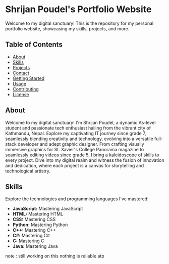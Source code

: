 # Shrijan Poudel's Portfolio Website

Welcome to my digital sanctuary! This is the repository for my personal portfolio website, showcasing my skills, projects, and more.

## Table of Contents
- [About](#about)
- [Skills](#skills)
- [Projects](#projects)
- [Contact](#contact)
- [Getting Started](#getting-started)
- [Usage](#usage)
- [Contributing](#contributing)
- [License](#license)

## About
Welcome to my digital sanctuary! I'm Shrijan Poudel, a dynamic As-level student and passionate tech enthusiast hailing from the vibrant city of Kathmandu, Nepal. Explore my captivating IT journey since grade 7, seamlessly blending creativity and technology, evolving into a versatile full-stack developer and adept graphic designer. From crafting visually immersive graphics for St. Xavier's College Panorama magazine to seamlessly editing videos since grade 5, I bring a kaleidoscope of skills to every project. Dive into my digital realm and witness the fusion of innovation and dedication, where each project is a canvas for storytelling and technological artistry.

## Skills
Explore the technologies and programming languages I've mastered:

- **JavaScript:** Mastering JavaScript
- **HTML:** Mastering HTML
- **CSS:** Mastering CSS
- **Python:** Mastering Python
- **C++:** Mastering C++
- **C#:** Mastering C#
- **C:** Mastering C
- **Java:** Mastering Java

note : still working on this nothing is reliable atp 
